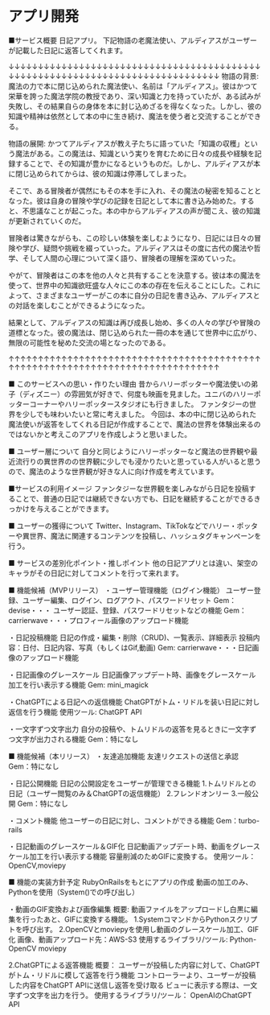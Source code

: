 # アプリ開発

■サービス概要
日記アプリ。
下記物語の老魔法使い、アルディアスがユーザーが記載した日記に返答してくれます。

↓↓↓↓↓↓↓↓↓↓↓↓↓↓↓↓↓↓↓↓↓↓↓↓↓↓↓↓↓↓↓↓↓↓↓↓↓↓↓↓↓↓↓↓↓↓↓↓↓↓↓↓↓↓↓↓↓↓↓↓↓↓↓↓↓↓↓↓↓↓↓↓↓↓↓↓↓↓↓
物語の背景:
魔法の力で本に閉じ込められた魔法使い、名前は「アルディアス」。彼はかつて栄華を誇った魔法学院の教授であり、深い知識と力を持っていたが、ある試みが失敗し、その結果自らの身体を本に封じ込めざるを得なくなった。しかし、彼の知識や精神は依然として本の中に生き続け、魔法を使う者と交流することができる。

物語の展開:
かつてアルディアスが教え子たちに語っていた「知識の収穫」という魔法がある。この魔法は、知識という実りを育むために日々の成長や経験を記録することで、その知識が豊かになるというものだ。しかし、アルディアスが本に閉じ込められてからは、彼の知識は停滞してしまった。

そこで、ある冒険者が偶然にもその本を手に入れ、その魔法の秘密を知ることとなった。彼は自身の冒険や学びの記録を日記として本に書き込み始めた。すると、不思議なことが起こった。本の中からアルディアスの声が聞こえ、彼の知識が更新されていくのだ。

冒険者は驚きながらも、この珍しい体験を楽しむようになり、日記には日々の冒険や学び、疑問や挑戦を綴っていった。アルディアスはその度に古代の魔法や哲学、そして人間の心理について深く語り、冒険者の理解を深めていった。

やがて、冒険者はこの本を他の人々と共有することを決意する。彼は本の魔法を使って、世界中の知識欲旺盛な人々にこの本の存在を伝えることにした。これによって、さまざまなユーザーがこの本に自分の日記を書き込み、アルディアスとの対話を楽しむことができるようになった。

結果として、アルディアスの知識は再び成長し始め、多くの人々の学びや冒険の道標となった。彼の魔法は、閉じ込められた一冊の本を通じて世界中に広がり、無限の可能性を秘めた交流の場となったのである。

↑↑↑↑↑↑↑↑↑↑↑↑↑↑↑↑↑↑↑↑↑↑↑↑↑↑↑↑↑↑↑↑↑↑↑↑↑↑↑↑↑↑↑↑↑↑↑↑↑↑↑↑↑↑↑↑↑↑↑↑↑↑↑↑↑↑↑↑↑↑↑↑↑↑↑↑↑↑↑

■ このサービスへの思い・作りたい理由
昔からハリーポッターや魔法使いの弟子（ディズニー）の雰囲気が好きで、何度も映画を見ました。ユニバのハリーポッターコーナーやハリーポッタースタジオにも行きました。
ファンタジーの世界を少しでも味わいたいと常に考えました。
今回は、本の中に閉じ込められた魔法使いが返答をしてくれる日記が作成することで、魔法の世界を体験出来るのではないかと考えこのアプリを作成しようと思いました。

■ ユーザー層について
自分と同じようにハリーポッターなど魔法の世界観や最近流行りの異世界のの世界観に少しでも浸かりたいと思っている人がいると思うので、魔法のような世界観が好きな人に向け作成を考えています。

■サービスの利用イメージ
ファンタジーな世界観を楽しみながら日記を投稿することで、普通の日記では継続できない方でも、日記を継続することができるきっかけを与えることができます。

■ ユーザーの獲得について
Twitter、Instagram、TikTokなどでハリー・ポッターや異世界、魔法に関連するコンテンツを投稿し、ハッシュタグキャンペーンを行う。

■ サービスの差別化ポイント・推しポイント
他の日記アプリとは違い、架空のキャラがその日記に対してコメントを行って来れます。

■ 機能候補（MVPリリース）
・ユーザー管理機能（ログイン機能）
ユーザー登録、ユーザー編集、ログイン、ログアウト、パスワードリセット
Gem：devise・・・ ユーザー認証、登録、パスワードリセットなどの機能
Gem：carrierwave・・・プロフィール画像のアップロード機能

・日記投稿機能
日記の作成・編集・削除（CRUD)、一覧表示、詳細表示
投稿内容：日付、日記内容、写真（もしくはGif,動画)
Gem: carrierwave・・・日記画像のアップロード機能

・日記画像のグレースケール
日記画像アップデート時、画像をグレースケール加工を行い表示する機能
Gem: mini_magick

・ChatGPTによる日記への返信機能
ChatGPTがトム・リドルを装い日記に対し返信を行う機能
使用ツール: ChatGPT API

・一文字ずつ文字出力
自分の投稿や、トムリドルの返答を見るときに一文字ずつ文字が出力される機能
Gem：特になし

■ 機能候補（本リリース）
・友達追加機能
友達リクエストの送信と承認
Gem：特になし

・日記公開機能
日記の公開設定をユーザーが管理できる機能
1.トムリドルとの日記（ユーザー閲覧のみ＆ChatGPTの返信機能）
2.フレンドオンリー
3.一般公開
Gem：特になし

・コメント機能
他ユーザーの日記に対し、コメントができる機能
Gem：turbo-rails

・日記動画のグレースケール＆GIF化
日記動画アップデート時、動画をグレースケール加工を行い表示する機能
容量削減のためGIFに変換する。
使用ツール：OpenCV,moviepy

■ 機能の実装方針予定
RubyOnRailsをもとにアプリの作成
動画の加工のみ、Pythonを使用（System()での呼び出し）

・動画のGIF変換および画像編集
概要:
動画ファイルをアップロードし白黒に編集を行ったあと、GIFに変換する機能。
1.SystemコマンドからPythonスクリプトを呼び出す。
2.OpenCVとmoviepyを使用し動画のグレースケール加工、GIF化
画像、動画アップロード先：AWS-S3
使用するライブラリ/ツール:
Python-OpenCV
moviepy

2.ChatGPTによる返答機能
概要：
ユーザーが投稿した内容に対して、ChatGPTがトム・リドルに模して返答を行う機能
コントローラーより、ユーザーが投稿した内容をChatGPT APIに送信し返答を受け取る
ビューに表示する際は、一文字ずつ文字を出力を行う。 
使用するライブラリ/ツール：
OpenAIのChatGPT API
